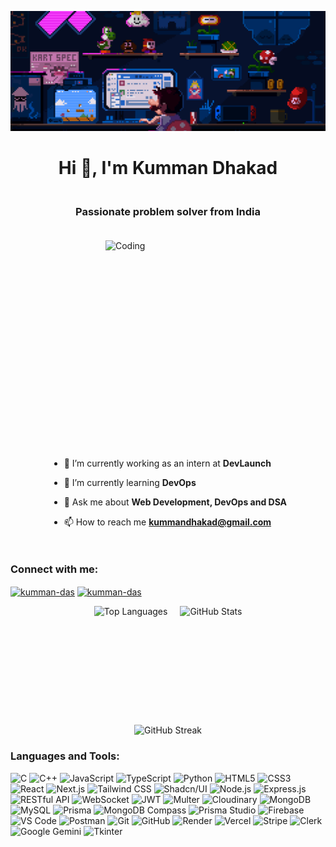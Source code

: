 ![MasterHead](https://raw.githubusercontent.com/mhardik003/mhardik003/main/gifs/mario.gif)

<h1 align="center">Hi 👋, I'm Kumman Dhakad</h1>

<div style="display: flex; justify-content: center; gap: 20px; flex-wrap: wrap; margin-top:20px;">

  <h3 align="center">Passionate problem solver from India</h3>

  <img align="right" alt="Coding" width="200" height="300" src="https://media1.giphy.com/media/v1.Y2lkPTc5MGI3NjExb2szbHI0dHZqbmFwNmw2Z3lsNW90bGl2NGQ3MjFhMHMwdXhrdmRlMSZlcD12MV9pbnRlcm5hbF9naWZfYnlfaWQmY3Q9Zw/78XCFBGOlS6keY1Bil/giphy.gif">

 - 🔭 I’m currently working as an intern at **DevLaunch**

 - 🌱 I’m currently learning **DevOps**

 - 💬 Ask me about **Web Development, DevOps and DSA**

 - 📫 How to reach me **kummandhakad@gmail.com**

</div>


<h3 align="left">Connect with me:</h3>
<p align="left">
<a href="https://linkedin.com/in/kumman-das-dhakad-06274b252" target="blank"><img align="center" src="https://raw.githubusercontent.com/rahuldkjain/github-profile-readme-generator/master/src/images/icons/Social/linked-in-alt.svg" alt="kumman-das" height="30" width="40" /></a>
<a href="https://instagram.com/dhakad_kumman" target="blank"><img align="center" src="https://raw.githubusercontent.com/rahuldkjain/github-profile-readme-generator/master/src/images/icons/Social/instagram.svg" alt="kumman-das" height="30" width="40" /></a>
</p>


<!-- 📊 GitHub Analytics -->
<div align="center">

  <!-- Row 1: Two cards side by side -->
  <div style="display: flex; justify-content: center; gap: 20px; flex-wrap: wrap;">
    <img height="170" src="https://github-readme-stats.vercel.app/api/top-langs?username=kummancoder&layout=compact&langs_count=8&hide_border=true&theme=tokyonight" alt="Top Languages" />
    <img height="170" src="https://github-readme-stats.vercel.app/api?username=kummancoder&show_icons=true&include_all_commits=true&count_private=true&hide_border=true&theme=tokyonight" alt="GitHub Stats" />
  </div>

  <!-- Row 2: Streak centered below -->
  <div style="margin-top: 20px;">
    <img height="170" src="https://streak-stats.demolab.com?user=kummancoder&hide_border=true&theme=tokyonight" alt="GitHub Streak" />
  </div>




</div>



<h3 align="left">Languages and Tools:</h3>

![C](https://img.shields.io/badge/C-00599C?style=for-the-badge&logo=c&logoColor=white)
![C++](https://img.shields.io/badge/C%2B%2B-00599C?style=for-the-badge&logo=c%2B%2B&logoColor=white)
![JavaScript](https://img.shields.io/badge/JavaScript-F7DF1E?style=for-the-badge&logo=javascript&logoColor=black)
![TypeScript](https://img.shields.io/badge/TypeScript-007ACC?style=for-the-badge&logo=typescript&logoColor=white)
![Python](https://img.shields.io/badge/Python-3776AB?style=for-the-badge&logo=python&logoColor=white)
![HTML5](https://img.shields.io/badge/HTML5-E34F26?style=for-the-badge&logo=html5&logoColor=white)
![CSS3](https://img.shields.io/badge/CSS3-1572B6?style=for-the-badge&logo=css3&logoColor=white)
![React](https://img.shields.io/badge/React-20232A?style=for-the-badge&logo=react&logoColor=61DAFB)
![Next.js](https://img.shields.io/badge/Next.js-000000?style=for-the-badge&logo=nextdotjs&logoColor=white)
![Tailwind CSS](https://img.shields.io/badge/Tailwind_CSS-38B2AC?style=for-the-badge&logo=tailwind-css&logoColor=white)
![Shadcn/UI](https://img.shields.io/badge/shadcn%2Fui-000000?style=for-the-badge&logo=shadcnui&logoColor=white)
![Node.js](https://img.shields.io/badge/Node.js-339933?style=for-the-badge&logo=nodedotjs&logoColor=white)
![Express.js](https://img.shields.io/badge/Express.js-000000?style=for-the-badge&logo=express&logoColor=white)
![RESTful API](https://img.shields.io/badge/RESTful_API-000000?style=for-the-badge&logo=data-api&logoColor=white)
![WebSocket](https://img.shields.io/badge/WebSockets-000000?style=for-the-badge&logo=socket.io&logoColor=white)
![JWT](https://img.shields.io/badge/JWT-000000?style=for-the-badge&logo=jsonwebtokens&logoColor=white)
![Multer](https://img.shields.io/badge/Multer-FFCA28?style=for-the-badge&logo=npm&logoColor=black)
![Cloudinary](https://img.shields.io/badge/Cloudinary-3448C5?style=for-the-badge&logo=cloudinary&logoColor=white)
![MongoDB](https://img.shields.io/badge/MongoDB-47A248?style=for-the-badge&logo=mongodb&logoColor=white)
![MySQL](https://img.shields.io/badge/MySQL-4479A1?style=for-the-badge&logo=mysql&logoColor=white)
![Prisma](https://img.shields.io/badge/Prisma-2D3748?style=for-the-badge&logo=prisma&logoColor=white)
![MongoDB Compass](https://img.shields.io/badge/MongoDB_Compass-47A248?style=for-the-badge&logo=mongodb&logoColor=white)
![Prisma Studio](https://img.shields.io/badge/Prisma_Studio-2D3748?style=for-the-badge&logo=prisma&logoColor=white)
![Firebase](https://img.shields.io/badge/Firebase-FFCA28?style=for-the-badge&logo=firebase&logoColor=black)
![VS Code](https://img.shields.io/badge/VS_Code-007ACC?style=for-the-badge&logo=visual-studio-code&logoColor=white)
![Postman](https://img.shields.io/badge/Postman-FF6C37?style=for-the-badge&logo=postman&logoColor=white)
![Git](https://img.shields.io/badge/Git-F05032?style=for-the-badge&logo=git&logoColor=white)
![GitHub](https://img.shields.io/badge/GitHub-100000?style=for-the-badge&logo=github&logoColor=white)
![Render](https://img.shields.io/badge/Render-46E3B7?style=for-the-badge&logo=render&logoColor=black)
![Vercel](https://img.shields.io/badge/Vercel-000000?style=for-the-badge&logo=vercel&logoColor=white)
![Stripe](https://img.shields.io/badge/Stripe-626CD9?style=for-the-badge&logo=stripe&logoColor=white)
![Clerk](https://img.shields.io/badge/Clerk-000000?style=for-the-badge&logo=clerk&logoColor=white)
![Google Gemini](https://img.shields.io/badge/Google_Gemini-4285F4?style=for-the-badge&logo=google&logoColor=white)
![Tkinter](https://img.shields.io/badge/Tkinter-GUI_Toolkit-FF6F00?style=for-the-badge&logo=python&logoColor=white)


